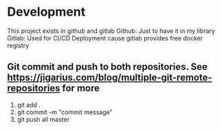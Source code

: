 # Development

This project exists in github and gitlab
Github: Just to have it in my library
Gitlab: Used for CI/CD Deployment cause gitlab provides free docker registry

## Git commit and push to both repositories. See https://jigarius.com/blog/multiple-git-remote-repositories for more

1. git add .
2. git commit -m "commit message"
3. git push all master 
